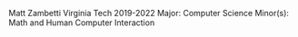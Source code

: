 Matt Zambetti
Virginia Tech 2019-2022
Major: Computer Science
Minor(s): Math and Human Computer Interaction
